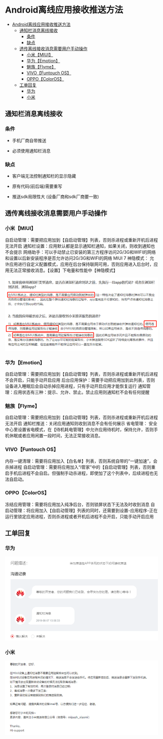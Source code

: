 # Android离线应用接收推送方法

<!-- TOC -->

- [Android离线应用接收推送方法](#android离线应用接收推送方法)
    - [通知栏消息离线接收](#通知栏消息离线接收)
        - [条件](#条件)
        - [缺点](#缺点)
    - [透传离线接收消息需要用户手动操作](#透传离线接收消息需要用户手动操作)
        - [小米【MIUI】](#小米miui)
        - [华为【Emotion】](#华为emotion)
        - [魅族【Flyme】](#魅族flyme)
        - [VIVO【Funtouch OS】](#vivofuntouch-os)
        - [OPPO【ColorOS】](#oppocoloros)
    - [工单回复](#工单回复)
        - [华为](#华为)
        - [小米](#小米)

<!-- /TOC -->

## 通知栏消息离线接收

### 条件

- 手机厂商自带推送

- 必须使用通知栏消息

### 缺点

- 客户端无法控制通知栏的显示隐藏

- 原有代码(前后端)需要重写

- 推送sdk局限性大 (设备厂商和sdk厂商要一致)

## 透传离线接收消息需要用户手动操作

### 小米【MIUI】

自启动管理：需要把应用加到【自启动管理】列表，否则杀进程或重新开机后进程无法开启
通知栏设置：应用默认都是显示通知栏通知，如果关闭，则收到通知也不会提示
网络助手：可以手动禁止已安装的第三方程序访问2G/3G和WIFI的网络和设置以后新安装程序是否允许访问2G/3G和WIFI的网络
MIUI 7 神隐模式： 允许应用进行自定义配置模式，应用在后台保持联网可用，否则应用进入后台时，应用无法正常接收消息。【设置】下电量和性能中【神隐模式】

![](img/2019-08-07-12-24-56.png)

### 华为【Emotion】

自启动管理：需要把应用加到【自启动管理】列表，否则杀进程或重新开机后进程不会开启，只能手动开启应用
后台应用保护：需要手动把应用加到此列表，否则设备进入睡眠后会自动杀掉应用进程，只有手动开启应用才能恢复运行
通知管理：应用状态有三种：提示、允许、禁止。禁止应用则通知栏不会有任何提醒

### 魅族【Flyme】

自启动管理：需要把应用加到【自启动管理】列表，否则杀进程或重新开机后进程无法开启
通知栏推送：关闭应用通知则收到消息不会有任何展示
省电管理： 安全中心里设置省电模式，在【待机耗电管理】中允许应用待机时，保持允许，否则手机休眠或者应用闲置一段时间，无法正常接收消息。

### VIVO【Funtouch OS】

内存一键清理：需要将应用加入【白名单】列表，否则系统自带的“一键加速”，会杀掉进程
自启动管理：需要将应用加入“i管家”中的【自启动管理】列表，否则重启手机后进程不会自启。但强制手动杀进程，即使加了这个列表中，后续进程也无法自启动。

### OPPO【ColorOS】

冻结应用管理：需要将应用加入纯净后台，否则锁屏状态下无法及时收到消息
自启动管理：将应用加入【自启动管理】列表的同时，还需要到设置-应用程序-正在运行里锁定应用进程，否则杀进程或者开机后进程不会开启，只能手动开启应用

## 工单回复

### 华为

![](img/2019-08-08-10-24-46.png)

### 小米

![](img/2019-08-08-10-26-19.png)